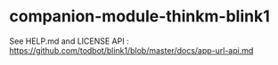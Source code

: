 # companion-module-thinkm-blink1
See HELP.md and LICENSE
API : https://github.com/todbot/blink1/blob/master/docs/app-url-api.md
